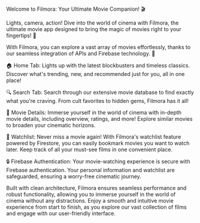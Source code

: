 Welcome to Filmora: Your Ultimate Movie Companion! 🎬

Lights, camera, action! Dive into the world of cinema with Filmora, the ultimate movie app designed to bring the magic of movies right to your fingertips! 🌟

With Filmora, you can explore a vast array of movies effortlessly, thanks to our seamless integration of APIs and Firebase technology. 🚀

🏠 Home Tab: Lights up with the latest blockbusters and timeless classics. Discover what's trending, new, and recommended just for you, all in one place!

🔍 Search Tab: Search through our extensive movie database to find exactly what you're craving. From cult favorites to hidden gems, Filmora has it all!

🎥 Movie Details: Immerse yourself in the world of cinema with in-depth movie details, including overview, ratings, and more! Explore similar movies to broaden your cinematic horizons.

📝 Watchlist: Never miss a movie again! With Filmora's watchlist feature powered by Firestore, you can easily bookmark movies you want to watch later. Keep track of all your must-see films in one convenient place.

🔒 Firebase Authentication: Your movie-watching experience is secure with Firebase authentication. Your personal information and watchlist are safeguarded, ensuring a worry-free cinematic journey.

Built with clean architecture, Filmora ensures seamless performance and robust functionality, allowing you to immerse yourself in the world of cinema without any distractions. Enjoy a smooth and intuitive movie experience from start to finish, as you explore our vast collection of films and engage with our user-friendly interface.
